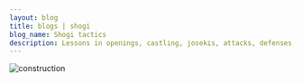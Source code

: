 ```yaml
---
layout: blog
title: blogs | shogi
blog_name: Shogi tactics
description: Lessons in openings, castling, josekis, attacks, defenses, strategic piece-drops, and endings.
---
```


![construction][]

[construction]: {{site.baseurl}}/_data/images/construction.png
